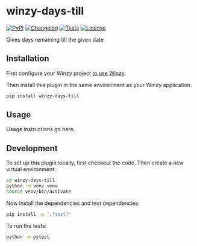 # winzy-days-till

[![PyPI](https://img.shields.io/pypi/v/winzy-days-till.svg)](https://pypi.org/project/winzy-days-till/)
[![Changelog](https://img.shields.io/github/v/release/sukhbinder/winzy-days-till?include_prereleases&label=changelog)](https://github.com/sukhbinder/winzy-days-till/releases)
[![Tests](https://github.com/sukhbinder/winzy-days-till/workflows/Test/badge.svg)](https://github.com/sukhbinder/winzy-days-till/actions?query=workflow%3ATest)
[![License](https://img.shields.io/badge/license-Apache%202.0-blue.svg)](https://github.com/sukhbinder/winzy-days-till/blob/main/LICENSE)

Gives days remaining till the given date

## Installation

First configure your Winzy project [to use Winzy](https://github.com/sukhbinder/winzy).

Then install this plugin in the same environment as your Winzy application.
```bash
pip install winzy-days-till
```
## Usage

Usage instructions go here.

## Development

To set up this plugin locally, first checkout the code. Then create a new virtual environment:
```bash
cd winzy-days-till
python -m venv venv
source venv/bin/activate
```
Now install the dependencies and test dependencies:
```bash
pip install -e '.[test]'
```
To run the tests:
```bash
python -m pytest
```
